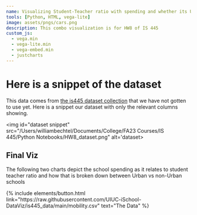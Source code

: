 ```yaml
---
name: Visualizing Student-Teacher ratio with spending and whether its Urban
tools: [Python, HTML, vega-lite]
image: assets/pngs/cars.png
description: This combo visualization is for HW8 of IS 445
custom_js:
  - vega.min
  - vega-lite.min
  - vega-embed.min
  - justcharts
---
```



# Here is a snippet of the dataset

This data comes from [the is445 dataset collection](https://raw.githubusercontent.com/UIUC-iSchool-DataViz/is445_data/main/mobility.csv) that we have not gotten to use yet. Here is a snippet our dataset with only the relevant columns showing.

<img id="dataset snippet" src="/Users/williambechtel/Documents/College/FA23 Courses/IS 445/Python Notebooks/HW8_dataset.png" alt='dataset></img>



## Final Viz

The following two charts depict the school spending as it relates to student teacher ratio and how that is broken down between Urban vs non-Urban schools

<vegachart schema-url="/Users/williambechtel/Documents/College/FA23 Courses/IS 445/Python Notebooks/HW8_Chart3.json" style="width: 100%"></vegachart>


<!-- these are written in a combo of html and liquid --> 

<div class="left">
{% include elements/button.html link="https://raw.githubusercontent.com/UIUC-iSchool-DataViz/is445_data/main/mobility.csv" text="The Data" %}
</div>


